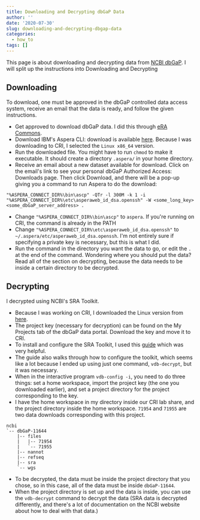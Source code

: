 ```yaml
---
title: Downloading and Decrypting dbGaP Data
author: ''
date: '2020-07-30'
slug: downloading-and-decrypting-dbgap-data
categories:
  - how_to
tags: []
---
```



This page is about downloading and decrypting data from [NCBI dbGaP](https://www.ncbi.nlm.nih.gov/gap/). I will split up the instructions into Downloading and Decrypting

## Downloading 

To download, one must be approved in the dbGaP controlled data access system, receive an email that the data is ready, and follow the given instructions. 

 - Get approved to download dbGaP data. I did this through [eRA Commons](https://public.era.nih.gov/commons/public/login.do?TARGET=https%3A%2F%2Fpublic.era.nih.gov%2Fcommons%2FcommonsInit.do).
 - Download IBM's Aspera CLI: download is available [here](https://downloads.asperasoft.com/en/downloads/62). Because I was downloading to CRI, I selected the `Linux x86_64` version. 
 - Run the downloaded file. You might have to run `chmod` to make it executable. It should create a directory `.aspera/` in your home directory. 
 - Receive an email about a new dataset available for download. Click on the email's link to see your personal dbGaP Authorized Access: Downloads page. Then click Download, and there will be a pop-up giving you a command to run Aspera to do the download:
```
"%ASPERA_CONNECT_DIR%\bin\ascp" -QTr -l 300M -k 1 -i "%ASPERA_CONNECT_DIR%\etc\asperaweb_id_dsa.openssh" -W <some_long_key> <some_dbGaP_server_address> .
```
   - Change `"%ASPERA_CONNECT_DIR%\bin\ascp"` to `aspera`. If you're running on CRI, the command is already in the PATH
   - Change `"%ASPERA_CONNECT_DIR%\etc\asperaweb_id_dsa.openssh"` to `~/.aspera/etc/asperaweb_id_dsa.openssh`. I'm not entirely sure if specifying a private key is necessary, but this is what I did.
 - Run the command in the directory you want the data to go, or edit the `.` at the end of the command. Wondering where you should put the data? Read all of the section on decrypting, because the data needs to be inside a certain directory to be decrypted.

## Decrypting

I decrypted using NCBI's SRA Toolkit. 

 -  Because I was working on CRI, I downloaded the Linux version from [here](https://trace.ncbi.nlm.nih.gov/Traces/sra/sra.cgi?view=software). 
 - The project key (necessary for decryption) can be found on the My Projects tab of the dbGaP data portal. Download the key and move it to CRI. 
 - To install and configure the SRA Toolkit, I used this [guide](https://trace.ncbi.nlm.nih.gov/Traces/sra/sra.cgi?view=toolkit_doc&f=std) which was very helpful. 
 - The guide also walks through how to configure the toolkit, which seems like a lot because I ended up using just one command, `vdb-decrypt`, but it was necessary. 
 - When in the interactive program `vdb-config -i`, you need to do three things: set a home workspace, import the project key (the one you downloaded earlier), and set a project directory for the project corresponding to the key.
 - I have the home workspace in my directory inside our CRI lab share, and the project directory inside the home workspace. `71954` and `71955` are two data downloads corresponding with this project. 
```
ncbi
`-- dbGaP-11644
    |-- files
    |   |-- 71954
    |   `-- 71955
    |-- nannot
    |-- refseq
    |-- sra
    `-- wgs
```
 - To be decrypted, the data must be inside the project directory that you chose, so in this case, all of the data must be inside `dbGaP-11644`.
 - When the project directory is set up and the data is inside, you can use the `vdb-decrypt` command to decrypt the data (SRA data is decrypted differently, and there's a lot of documentation on the NCBI website about how to deal with that data.)


